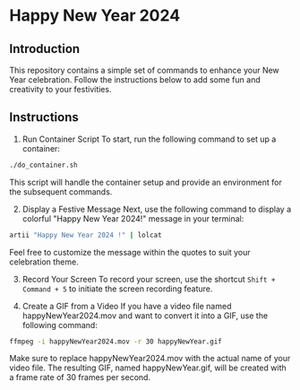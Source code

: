 # Happy New Year 2024
## Introduction
This repository contains a simple set of commands to enhance your New Year celebration. Follow the instructions below to add some fun and creativity to your festivities.

## Instructions
1. Run Container Script
To start, run the following command to set up a container:

~~~sh
./do_container.sh
~~~

This script will handle the container setup and provide an environment for the subsequent commands.

2. Display a Festive Message
Next, use the following command to display a colorful "Happy New Year 2024!" message in your terminal:

~~~sh
artii "Happy New Year 2024 !" | lolcat
~~~

Feel free to customize the message within the quotes to suit your celebration theme.

3. Record Your Screen
To record your screen, use the shortcut `Shift + Command + 5` to initiate the screen recording feature.

4. Create a GIF from a Video
If you have a video file named happyNewYear2024.mov and want to convert it into a GIF, use the following command:

~~~sh
ffmpeg -i happyNewYear2024.mov -r 30 happyNewYear.gif
~~~

Make sure to replace happyNewYear2024.mov with the actual name of your video file. The resulting GIF, named happyNewYear.gif, will be created with a frame rate of 30 frames per second.

